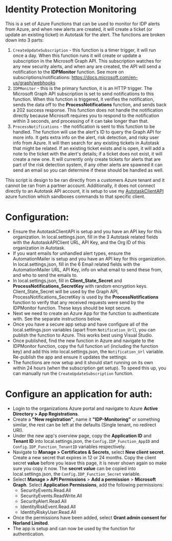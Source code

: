 ﻿# Identity Protection Monitoring

This is a set of Azure Functions that can be used to monitor for IDP alerts from Azure, and when new alerts are created, it will create a ticket (or update an existing ticket) in Autotask for the alert. The functions are broken down into 3 parts:

1. `CreateUpdateSubscription` - this function is a timer trigger, it will run once a day. When this function runs it will create or update a subscription in the Microsoft Graph API. This subscription watches for any new security alerts, and when any are created, the API will send a notification to the **IDPMonitor** function. See more on subscriptions/notifications: https://docs.microsoft.com/en-us/graph/webhooks
2. `IDPMonitor` - this is the primary function, it is an HTTP trigger. The Microsoft Graph API subscription is set to send notifications to this function. When this function is triggered, it verifies the notification, sends the data off to the **ProcessNotifications** function, and sends back a 202 success response. This function does not handle the notification directly because Microsoft requires you to respond to the notification within 3 seconds, and processing of it can take longer than that.
3. `ProcessNotifications` - the notification is sent to this function to be handled. The function will use the alert's ID to query the Graph API for more info. It gets extra info on the alert, risk detection, and risky user info from Azure. It will then search for any existing tickets in Autotask that might be related. If an existing ticket exists and is open, it will add a note to the ticket with the alert's details; if a ticket does not exist, it will create a new one. It will currently only create tickets for alerts that are part of the risk detection system, if any other alerts are spawned it can send an email so you can determine if these should be handled as well.


This script is design to be ran directly from a customers Azure tenant and it cannot be ran from a partner account. Additionally, it does not connect directly to an Autotask API account, it is setup to use my [AutotaskClientAPI](https://github.com/seatosky-chris/AutotaskClientAPI) azure function which sandboxes commands to that specific client. 

# Configuration: 
- Ensure the AutotaskClientAPI is setup and you have an API key for this organization. In local.settings.json, fill in the 3 Autotask related fields with the AutotaskAPIClient URL, API Key, and the Org ID of this organization in Autotask.
- If you want emails for unhandled alert types, ensure the AutomationMailer is setup and you have an API key for this organization. In local.settings.json, fill in the 6 Email related fields with the AutomationMailer URL, API Key, info on what email to send these from, and who to send the emails to.
- In local.settings.json, fill in **Client_State_Secret** and **ProcessNotifications_SecretKey** with random encryption keys. Client_State_Secret will be used by the Graph API, ProcessNotifications_SecretKey is used by the **ProcessNotifications** function to verify that any received requests were send by the IDPMonitor function. These keys should be kept secure.
- Next we need to create an Azure App for the function to authenticate with. See the separate instructions below.
- Once you have a secure app setup and have configure all of the local.settings.json variables (apart from `Notification_Url`), you can publish the function to Azure. This works best using Visual Studio.
- Once published, find the new function in Azure and navigate to the IDPMonitor function, copy the full function url (including the function key) and add this into local.settings.json, the `Notification_Url` variable. Re-publish the app and ensure it updates the settings.
- The functions are now setup and it should start running on its own within 24 hours (when the subscription get setup). To speed this up, you can manually run the `CreateUpdateSubscription` function.

# Configure an application for auth:
- Login to the organizations Azure portal and navigate to Azure **Active Directory > App Registrations**.
- Create a **"New registration"**, name it **"IDP-Monitoring"** or something similar, the rest can be left at the defaults (Single tenant, no redirect URI). 
- Under the new app's overview page, copy the **Application ID** and **Tenant ID** into local.settings.json, the `Config.IDP_Function_AppID` and `Config.IDP_Function_TenantID` variables respectively. 
- Navigate to **Manage > Certificates & Secrets**, select **New client secret**. Create a new secret that expires in 12 or 24 months. Copy the client secret **value** before you leave this page, it is never shown again so make sure you copy it now. The **secret value** can be copied into local.settings.json, the `Config.IDP_Function_Secret` variable. 
- Select **Manage > API Permissions** > **Add a permission** > **Microsoft Graph**. Select **Application Permissions**, add the following permissions:
    - SecurityEvents.Read.All
    - SecurityEvents.ReadWrite.All
    - SecurityAlert.Read.All
    - IdentityRiskEvent.Read.All
    - IdentityRiskyUser.Read.All
- Once the permissions have been added, select **Grant admin consent for Norland Limited**.
- The app is setup and can now be used by the function for authentication.